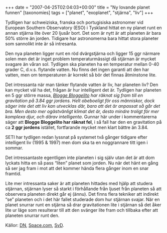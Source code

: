 +++
date = "2007-04-25T02:04:03+00:00"
title = "Ny lovande planet funnen"
[taxonomies]
tags = ["planet", "exoplanet", "stjärna", "liv"]
+++

Tydligen har schweiziska, franska och portugisiska astronomer vid European Southern Observatory (ESO) i Tyskland hittat en ny planet runt en annan stjärna lite över 20 ljusår bort. Det som är nytt är att planeten är bara 50% större än jorden. Tidigare har astronomerna bara hittat stora planeter som sannolikt inte är så intresanta.

Den nya planeten ligger runt en röd dvärgstjärna och ligger 15 ggr närmare solen men det är inget problem temperaturmässigt då stjärnan är mycket svagare än våran sol. Tydligen ska planeten ha en temperatur mellan 0-40 grader C, d.v.s. flytande vatten. Nu finns det ingen garanti att den har vatten, men om temperaturen är korrekt så bör det finnas åtminstone lite.

Det intressanta när man tänker flytande vatten är liv, har planeten liv? Den kan mycket väl ha det, frågan är hur intelligent det är. Tydligen har planeten en 5 ggr större massa, *[Blogge Bloggelito][1] har räknat sig fram till en gravitation på 3.84 ggr jordens. Helt obeboeligt för oss människor, dock säger inte det att liv kan utvecklas där, bara att det är anpassat så går det bra. Men desto mer ogästvänligt klimat det är, desto mindre troligt för mer komplexa djur, och därav intelligenta*. Gunnar här under i kommentarerna säger att **Blogge Bloggelito har räknat fel**, i så fall har den en gravitation på ca **2 ggr jordens** istället, fortfarande mycket men klart bättre än 3.84.

SETI har tydligen redan lyssnat på systemet två gånger tidigare efter intelligent liv (1995 &#038; 1997) men dom ska ta en noggrannare titt igen i sommar.

Det intressantaste egentligen inte planeten i sig själv utan det är att dom lyckats hitta en så pass &#8220;liten&#8221; planet som jorden. Nu när det hänt en gång så ser jag fram i mot att det kommer hända flera gånger inom en snar framtid.

Lite mer intressanta saker är att planeten hittades med hjälp att studera stjärnan, stjärnan lyser så starkt i förhållande från ljuset från planeten så att observera planeten direkt går ej (ännu). Det finns flera tekniker att indirekt &#8220;se&#8221; planeten och i det här fallet studerade dom hur stjärnan svajar. När en planet snurrar runt en stjärna så drar gravitationen lite i stjärnan så det åker lite ur läge som resulterar till att den svänger lite fram och tillbaka efter att planeten snurrar runt den.

Källor: [DN][2], [Space.com][3], [SvD][4].



<small></small>

 [1]: http://www.xingfu.se/blogge/posts/07/04/25/Tung+planet/
 [2]: http://www.dn.se/DNet/jsp/polopoly.jsp?d=597&#038;a=643007
 [3]: http://www.space.com/scienceastronomy/070424_hab_exoplanet.html
 [4]: https://web.archive.org/web/20070505055510/http://www.svd.se/dynamiskt/inrikes/did_15230999.asp
